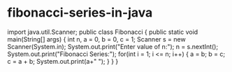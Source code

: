# fibonacci-series-in-java
import java.util.Scanner;
public class Fibonacci 
{
    public static void main(String[] args) 
    {
        int n, a = 0, b = 0, c = 1;
        Scanner s = new Scanner(System.in);
        System.out.print("Enter value of n:");
        n = s.nextInt();
        System.out.print("Fibonacci Series:");
        for(int i = 1; i <= n; i++)
        {
            a = b;
            b = c;
            c = a + b;
            System.out.print(a+" ");
        }
    }
}
